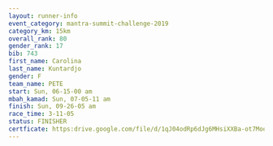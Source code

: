 ```yaml
---
layout: runner-info 
event_category: mantra-summit-challenge-2019 
category_km: 15km 
overall_rank: 80
gender_rank: 17
bib: 743
first_name: Carolina
last_name: Kuntardjo
gender: F
team_name: PETE
start: Sun, 06-15-00 am
mbah_kamad: Sun, 07-05-11 am
finish: Sun, 09-26-05 am
race_time: 3-11-05
status: FINISHER
certficate: https:drive.google.com/file/d/1qJ04odRp6dJg6MHsiXXBa-ot7MoqLPK4/view?usp=sharing
---
```


